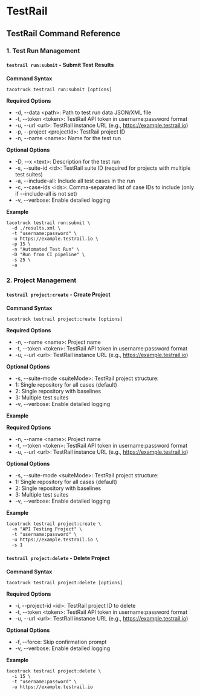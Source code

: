 # TestRail

## TestRail Command Reference

### 1. Test Run Management

#### `testrail run:submit` - Submit Test Results

**Command Syntax**

```
tacotruck testrail run:submit [options]
```

**Required Options**

* -d, --data \<path>: Path to test run data JSON/XML file
* -t, --token \<token>: TestRail API token in username:password format
* -u, --url \<url>: TestRail instance URL (e.g., https://example.testrail.io)
* -p, --project \<projectId>: TestRail project ID
* -n, --name \<name>: Name for the test run

**Optional Options**

* -D, --x \<text>: Description for the test run
* -s, --suite-id \<id>: TestRail suite ID (required for projects with multiple test suites)
* -a, --include-all: Include all test cases in the run
* -c, --case-ids \<ids>: Comma-separated list of case IDs to include (only if --include-all is not set)
* -v, --verbose: Enable detailed logging

**Example**

```
tacotruck testrail run:submit \
  -d ./results.xml \
  -t "username:password" \
  -u https://example.testrail.io \
  -p 15 \
  -n "Automated Test Run" \
  -D "Run from CI pipeline" \
  -s 25 \
  -a
```

### 2. Project Management

#### `testrail project:create` - Create Project

**Command Syntax**

```
tacotruck testrail project:create [options]
```

**Required Options**

* -n, --name \<name>: Project name
* -t, --token \<token>: TestRail API token in username:password format
* -u, --url \<url>: TestRail instance URL (e.g., https://example.testrail.io)

**Optional Options**

* -s, --suite-mode \<suiteMode>: TestRail project structure:
* 1: Single repository for all cases (default)
* 2: Single repository with baselines
* 3: Multiple test suites
* -v, --verbose: Enable detailed logging

**Example**

**Required Options**

* -n, --name \<name>: Project name
* -t, --token \<token>: TestRail API token in username:password format
* -u, --url \<url>: TestRail instance URL (e.g., https://example.testrail.io)

**Optional Options**

* -s, --suite-mode \<suiteMode>: TestRail project structure:
* 1: Single repository for all cases (default)
* 2: Single repository with baselines
* 3: Multiple test suites
* -v, --verbose: Enable detailed logging

**Example**

```
tacotruck testrail project:create \
  -n "API Testing Project" \
  -t "username:password" \
  -u https://example.testrail.io \
  -s 1
```

#### `testrail project:delete` - Delete Project

**Command Syntax**

```
tacotruck testrail project:delete [options]
```

**Required Options**

* -i, --project-id \<id>: TestRail project ID to delete
* -t, --token \<token>: TestRail API token in username:password format
* -u, --url \<url>: TestRail instance URL (e.g., https://example.testrail.io)

**Optional Options**

* -f, --force: Skip confirmation prompt
* -v, --verbose: Enable detailed logging

**Example**

```
tacotruck testrail project:delete \
  -i 15 \
  -t "username:password" \
  -u https://example.testrail.io
```

